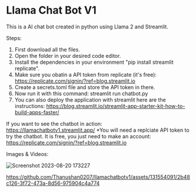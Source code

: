 # Llama Chat Bot V1

This is a AI chat bot created in python using Llama 2 and Streamlit.

Steps:
1. First download all the files.
2. Open the folder in your desired code editor.
3. Install the dependencies in your environment "pip install streamlit replicate".
4. Make sure you obatin a API token from replicate (it's free): https://replicate.com/signin/?ref=blog.streamlit.io
5. Create a secrets.toml file and store the API token in there.
6. Now run it with this command: streamlit run chatbot.py
7. You can also deploy the application with streamlit here are the instructions: https://blog.streamlit.io/streamlit-app-starter-kit-how-to-build-apps-faster/

If you want to see the chatbot in action: https://llamachatbotv1.streamlit.app/
*You will need a replciate API token to try the chatbot. It is free, you just need to make an account: https://replicate.com/signin/?ref=blog.streamlit.io 

Images & Videos:

![Screenshot 2023-08-20 173227](https://github.com/Thanushan0207/llamachatbotv1/assets/131554091/ebd0b329-d694-4902-b125-36a7e7a13e3b)


https://github.com/Thanushan0207/llamachatbotv1/assets/131554091/2b48c126-3f72-473a-8d56-975904c4a774

